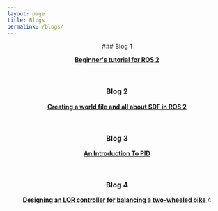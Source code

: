 ```yaml
---
layout: page
title: Blogs
permalink: /blogs/
---
```


<center>
### Blog 1 

<a href="/Blogs/Beginner's_tutorial_for_ROS2.html" target="_blank"> <b> Beginner's tutorial for ROS 2 </b> </a> 

<br>

### Blog 2

<a href="/Blogs/Creating_a_world_file_and_all_about_SDF_in_ROS 2.html" target="_blank"> <b> Creating a world file and all about SDF in ROS 2 </b> </a> 

<br>

### Blog 3

<a href="/Blogs/An_Introduction_To_PID.html" target="_blank"> <b> An Introduction To PID </b> </a> 

<br>

### Blog 4 

<a href="/Blogs/LQR.pdf" target="_blank"> <b> Designing an LQR controller for balancing a two-wheeled bike </b> </a>4
</center>
